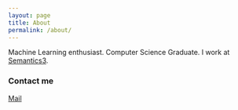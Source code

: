 ```yaml
---
layout: page
title: About
permalink: /about/
---
```


Machine Learning enthusiast. Computer Science Graduate. I work at [Semantics3](https://www.semantics3.com/).


### Contact me

[Mail](mailto:sumeetbhadana99@gmail.com)
